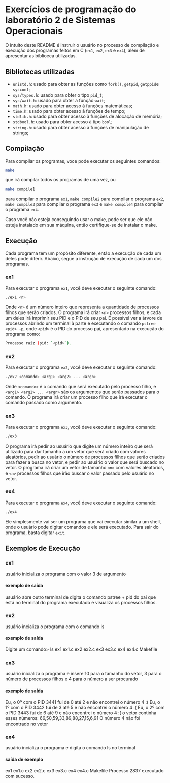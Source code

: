# Exercícios de programação do laboratório 2 de Sistemas Operacionais
O intuito deste README é instruir o usuário no processo de compilação e execução dos programas feitos em C (`ex1`, `ex2`, `ex3` e `ex4`), além de apresentar as biblioeca utilizadas.

## Bibliotecas utilizadas
- `unistd.h`: usado para obter as funções como `fork()`, `getpid`, `getppid`e `sysconf`;
- `sys/types.h`: usado para obter o tipo `pid_t`;
- `sys/wait.h`: usado para obter a função `wait`;
- `math.h`: usado para obter acesso à funções matemáticas;
- `time.h`: usado para obter acesso à funções de tempo;
- `stdlib.h`: usado para obter acesso à funções de alocação de memória;
- `stdbool.h`: usado para obter acesso à tipo `bool`;
- `string.h`: usado para obter acesso à funções de manipulação de strings;

## Compilação
Para compilar os programas, voce pode executar os seguintes comandos:
```bash
make
```
que irá compilar todos os programas de uma vez, ou
```bash
make compile1
```
para compilar o programa `ex1`, `make compile2` para compilar o programa `ex2`, `make compile3` para compilar o programa `ex3` e `make compile4` para compilar o programa `ex4`.

Caso você não esteja conseguindo usar o make, pode ser que ele não esteja instalado em sua máquina, então certifique-se de instalar o make.

## Execução
Cada programa tem um propósito diferente, então a execução de cada um deles pode diferir. Abaixo, segue a instrução de execução de cada um dos programas.

### ex1
Para executar o programa `ex1`, você deve executar o seguinte comando:
```bash
./ex1 <n>
```
Onde `<n>` é um número inteiro que representa a quantidade de processos filhos que serão criados. O programa irá criar `<n>` processos filhos, e cada um deles irá imprimir seu PID e o PID de seu pai. É possível ver a árvore de processos abrindo um terminal à parte e executando o comando `pstree <pid> -p`, onde `<pid>` é o PID do processo pai, apresentado na execução do programa como:
```bash
Processo raiz (pid: `<pid>`).
```

### ex2
Para executar o programa `ex2`, você deve executar o seguinte comando:
```bash
./ex2 <comando> <arg1> <arg2> ... <argn>
```
Onde `<comando>` é o comando que será executado pelo processo filho, e `<arg1> <arg2> ... <argn>` são os argumentos que serão passados para o comando. O programa irá criar um processo filho que irá executar o comando passado como argumento.

### ex3
Para executar o programa `ex3`, você deve executar o seguinte comando:
```bash
./ex3
```
O programa irá pedir ao usuário que digite um número inteiro que será utilizado para dar tamanho a um vetor que será criado com valores aleatórios, pedir ao usuário o número de processos filhos que serão criados para fazer a busca no vetor, e pedir ao usuário o valor que será buscado no vetor. O programa irá criar um vetor de tamanho `<n>` com valores aleatórios, e `<n>` processos filhos que irão buscar o valor passado pelo usuário no vetor.

### ex4
Para executar o programa `ex4`, você deve executar o seguinte comando:
```bash
./ex4
```
Ele simplesmente vai ser um programa que vai executar similar a um shell, onde o usuário pode digitar comandos e ele será executado. Para sair do programa, basta digitar `exit`.

## Exemplos de Execução

### ex1
usuário inicializa o programa com o valor 3 de argumento
#### exemplo de saída
usuário abre outro terminal de digita o comando pstree + pid do pai que está no terminal do programa executado e visualiza os processos filhos.

### ex2
usuário incializa o programa com o comando ls
#### exemplo de saída
Digite um comando> ls
ex1  ex1.c  ex2  ex2.c  ex3  ex3.c  ex4  ex4.c  Makefile

### ex3
usuário inicializa o programa e insere 10 para o tamanho do vetor, 3 para o número de processos filhos e 4 para o número a ser procurado
#### exemplo de saída
Eu, o 0º com o PID 3441 fui de 0 até 2 e não encontrei o número 4 :(
Eu, o 1º com o PID 3442 fui de 3 até 5 e não encontrei o número 4 :(
Eu, o 2º com o PID 3443 fui de 6 até 9 e não encontrei o número 4 :(
o vetor continha esses números:
66,50,59,33,89,88,27,15,6,91
O número 4 não foi encontrado no vetor

### ex4
usuário incializa o programa e digita o comando ls no terminal
#### saída de exemplo
ex1  ex1.c  ex2  ex2.c  ex3  ex3.c  ex4  ex4.c  Makefile
Processo 2837 executado com sucesso.